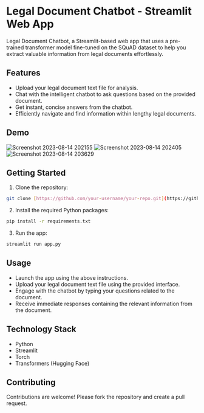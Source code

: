 # Legal Document Chatbot - Streamlit Web App

Legal Document Chatbot, a Streamlit-based web app that uses a pre-trained transformer model fine-tuned on the SQuAD dataset to help you extract valuable information from legal documents effortlessly.

## Features

- Upload your legal document text file for analysis.
- Chat with the intelligent chatbot to ask questions based on the provided document.
- Get instant, concise answers from the chatbot.
- Efficiently navigate and find information within lengthy legal documents.

## Demo

![Screenshot 2023-08-14 202155](https://github.com/iabhiroop/Legal_Document_Chatbot/assets/100859103/4e1edb37-9d4b-4a97-950b-cdf608176349)
![Screenshot 2023-08-14 202405](https://github.com/iabhiroop/Legal_Document_Chatbot/assets/100859103/64153fca-6bef-4631-9610-a6e339cec130)
![Screenshot 2023-08-14 203629](https://github.com/iabhiroop/Legal_Document_Chatbot/assets/100859103/9cfd4b01-e645-4bfa-acc6-a0877c75c898)

## Getting Started

1. Clone the repository:

 ```sh
 git clone [https://github.com/your-username/your-repo.git](https://github.com/iabhiroop/Legal_Document_Chatbot.git)
 ```
2. Install the required Python packages:
```sh
pip install -r requirements.txt
```
3. Run the app:
```sh
streamlit run app.py
```
## Usage
- Launch the app using the above instructions.
- Upload your legal document text file using the provided interface.
- Engage with the chatbot by typing your questions related to the document.
- Receive immediate responses containing the relevant information from the document.

## Technology Stack
- Python
- Streamlit
- Torch
- Transformers (Hugging Face)

## Contributing
Contributions are welcome! Please fork the repository and create a pull request.
